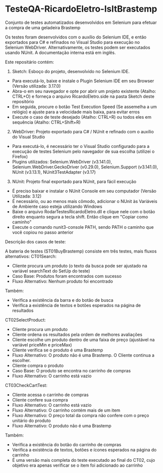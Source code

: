 # TesteQA-RicardoEletro-IsItBrastemp
Conjunto de testes automatizados desenvolvidos em Selenium para efetuar a compra de uma geladeira Brastemp

Os testes foram desenvolvidos com o auxílio do Selenium IDE, e então exportados para C# e refinados no Visual Studio para execução no Selenium WebDriver. Alternativamente, os testes podem ser executados usando NUnit. A documentação interna está em inglês.

Este repositário contém:
1) Sketch: Esboço do projeto, desenvolvido no Selenium IDE.
- Para executá-lo, baixe e instale o Plugin Selenium IDE em seu Browser (Versão utilizada: 3.17.0)
- Abra-o em seu navegador e opte por abrir um projeto existente (Atalho: CTRL+O) e forneça o arquivo RicardoEletro.side na pasta Sketch deste repositório
- Em seguida, procure o botão Test Execution Speed (Se assemelha a um relógio) e ajuste para a velocidade mais baixa, para evitar erros
- Execute o caso de teste desejado (Atalho: CTRL+R) ou todos eles em sequência (Atalho: CTRL+Shift+R)

2) WebDriver: Projeto exportado para C# / NUnit e refinado com o auxílio do Visual Studio
- Para executá-lo, é necessário ter o Visual Studio configurado para a execução de testes Selenium pelo navegador de sua escolha (utilizei o Firefox)
- Plugins utilizados: Selenium.WebDriver (v3.141.0), Selenium.WebDriver.GeckoDriver (v0.29.0), Selenium.Support (v3.141.0), NUnit (v3.13.1), NUnit3TestAdapter (v3.17)

3) NUnit: Projeto final exportado para NUnit, para fácil execução
- É preciso baixar e instalar o NUnit Console em seu computador (Versão Utilizada: 3.12)
- É necessário, ou ao menos mais cômodo, adicionar o NUnit às Variáveis de Ambiente caso esteja utilizando Windows
- Baixe o arquivo RodarTestesRicardoEletro.dll e clique nele com o botão direito enquanto segura a tecla shift. Então clique em "Copiar como caminho"
- Execute o comando nunit3-console PATH, sendo PATH o caminho que você copiou no passo anterior



Descrição dos casos de teste:

A bateria de testes (ST01BuyBrastemp) consiste em três testes, mais fluxos alternativos:
CT01Search:
- Cliente procura um produto (o texto da busca pode ser ajustado na variável searchText do SetUp do teste)
- Caso Base: Produtos foram encontrados com sucesso
- Fluxo Alternativo: Nenhum produto foi encontrado

Também:
- Verifica a existência da barra e do botão de busca
- Verifica a existência de textos e botões esperados na página de resultados

CT02SelectProduct:
- Cliente procura um produto
- Cliente ordena os resultados pela ordem de melhores avaliações
- Cliente escolhe um produto dentro de uma faixa de preço (ajustável na variável priceMin e priceMax)
- Cliente verifica se o produto é uma Brastemp
- Fluxo Alternativo: O produto não é uma Brastemp. O Cliente continua a escolher.
- Cliente compra o produto
- Caso Base: O produto se encontra no carrinho de compras
- Fluxo Alternativo: O carrinho está vazio

CT03CheckCartTest:
- Cliente acessa o carrinho de compras
- Cliente confere sua compra
- Fluxo Alternativo: O carrinho está vazio
- Fluxo Alternativo: O carrinho contém mais de um item
- Fluxo Alternativo: O preço total da compra não confere com o preço unitário do produto
- Fluxo Alternativo: O produto não é uma Brastemp

Também:
- Verifica a existência do botão do carrinho de compras
- Verifica a existência de textos, botões e ícones esperados na página do carrinho
- É uma versão mais completa do teste executado ao final do CT02, cujo objetivo era apenas verificar se o item foi adicionado ao carrinho
